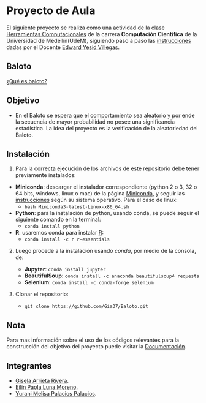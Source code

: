 # Proyecto de Aula 

El siguiente proyecto se realiza como una actividad de la clase [Herramientas Computacionales](https://github.com/cosmoscalibur/herramientas_computacionales) de la carrera **Computación Científica** de la Universidad de Medellín(UdeM), siguiendo paso a paso las [instrucciones](https://github.com/cosmoscalibur/herramientas_computacionales/tree/master/Proyecto) dadas por el Docente [Edward Yesid Villegas](https://github.com/cosmoscalibur).

## Baloto

[¿Qué es baloto?](http://www.baloto.com/index.php#node2695.html?qt-navegacion_internas_baloto=0#qt-navegacion_internas_baloto)  

## Objetivo

* En el Baloto se espera que el comportamiento sea aleatorio y por ende la secuencia de mayor probabilidad no posee una significancia estadística. La idea del proyecto es la verificación de la aleatoriedad del Baloto.

## Instalación

1. Para la correcta ejecución de los archivos de este repositorio debe tener previamente instalados:
 * **Miniconda**: descargar el instalador correspondiente (python 2 o 3, 32 o 64 bits, windows, linux o mac) de la página [Miniconda](http://conda.pydata.org/miniconda.html), y seguir las [instrucciones](http://conda.pydata.org/docs/install/quick.html) según su sistema operativo. Para el caso de linux:
     * `bash Miniconda3-latest-Linux-x86_64.sh`
 * **Python**: para la instalación de python, usando conda, se puede seguir el siguiente comando en la terminal:
     * `conda install python`
 * **R**: usaremos conda para instalar [R](https://github.com/cosmoscalibur/herramientas_computacionales/blob/master/R_basico.ipynb):
     *  `conda install -c r r-essentials`
 
2. Luego procede a la instalación usando _conda_, por medio de la consola, de:  
    + **Jupyter**: `conda install jupyter`    
    + **BeautifulSoup**: `conda install -c anaconda beautifulsoup4 requests`  
    + **Selenium**: `conda install -c conda-forge selenium`  
    
3. Clonar el repositorio:    
    + `git clone https://github.com/Gia37/Baloto.git`

## Nota 
Para mas información sobre el uso de los códigos relevantes para la construcción del objetivo del proyecto puede visitar la [Documentación](https://github.com/Gia37/Baloto/blob/master/Codigo/Documentaci%C3%B3n.ipynb).

## Integrantes

* [Gisela Arrieta Rivera](https://github.com/Gia37 "Cuenta de GitHub Gisela Arrieta").  
* [Eilin Paola Luna Moreno](https://github.com/eilinluna16 "Cuenta de GitHub Eilin Luna").
* [Yurani Melisa Palacios Palacios](https://github.com/99YuraniPalacios "Cuenta de GitHub Yurani Palacios").